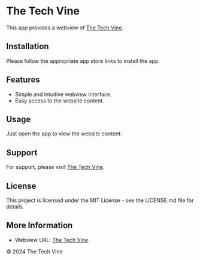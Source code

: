 # The Tech Vine

This app provides a webview of [The Tech Vine](https://thetechvine.com/).

## Installation

Please follow the appropriate app store links to install the app.

## Features

- Simple and intuitive webview interface.  
- Easy access to the website content.

## Usage

Just open the app to view the website content.

## Support

For support, please visit [The Tech Vine](https://thetechvine.com/).

## License

This project is licensed under the MIT License - see the LICENSE.md file for details.

## More Information
- Webview URL: [The Tech Vine](https://thetechvine.com/).

© 2024 The Tech Vine
